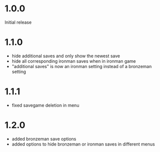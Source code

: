 # 1.0.0
Initial release

# 1.1.0
- hide additional saves and only show the newest save
- hide all corresponding ironman saves when in ironman game
- "additional saves" is now an ironman setting instead of a bronzeman setting

# 1.1.1
- fixed savegame deletion in menu

# 1.2.0
- added bronzeman save options
- added options to hide bronzeman or ironman saves in different menus